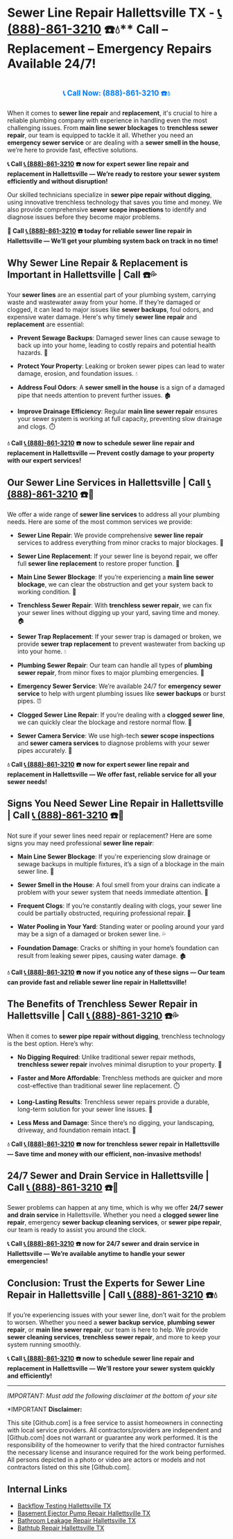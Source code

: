 # Sewer Line Repair Hallettsville TX - [📞 (888)-861-3210](https://plumbing-texas-3210.netlify.app) ☎️💧** Call – Replacement – Emergency Repairs Available 24/7!
# 

<p align="center" style="font-size: 1.2em; font-weight: bold; margin: 20px 0;">
  <a href="https://plumbing-texas-3210.netlify.app" target="_blank" style="color: #007BFF; text-decoration: none;">📞 Call Now: (888)-861-3210 ☎️💧</a>
</p>

When it comes to **sewer line repair** and **replacement**, it's crucial to hire a reliable plumbing company with experience in handling even the most challenging issues. From **main line sewer blockages** to **trenchless sewer repair**, our team is equipped to tackle it all. Whether you need an **emergency sewer service** or are dealing with a **sewer smell in the house**, we’re here to provide fast, effective solutions.

**📞 Call [📞 (888)-861-3210](https://plumbing-texas-3210.netlify.app) ☎️ now for expert sewer line repair and replacement in Hallettsville — We’re ready to restore your sewer system efficiently and without disruption!**

Our skilled technicians specialize in **sewer pipe repair without digging**, using innovative trenchless technology that saves you time and money. We also provide comprehensive **sewer scope inspections** to identify and diagnose issues before they become major problems.

**🚨 Call [📞 (888)-861-3210](https://plumbing-texas-3210.netlify.app) ☎️ today for reliable sewer line repair in Hallettsville — We’ll get your plumbing system back on track in no time!**

## **Why Sewer Line Repair & Replacement is Important in Hallettsville | Call  ☎️💦**

Your **sewer lines** are an essential part of your plumbing system, carrying waste and wastewater away from your home. If they’re damaged or clogged, it can lead to major issues like **sewer backups**, foul odors, and expensive water damage. Here's why timely **sewer line repair** and **replacement** are essential:

- **Prevent Sewage Backups**: Damaged sewer lines can cause sewage to back up into your home, leading to costly repairs and potential health hazards. 🚽

- **Protect Your Property**: Leaking or broken sewer pipes can lead to water damage, erosion, and foundation issues. 💧

- **Address Foul Odors**: A **sewer smell in the house** is a sign of a damaged pipe that needs attention to prevent further issues. 🏚️

- **Improve Drainage Efficiency**: Regular **main line sewer repair** ensures your sewer system is working at full capacity, preventing slow drainage and clogs. ⏱️

**💧 Call [📞 (888)-861-3210](https://plumbing-texas-3210.netlify.app) ☎️ now to schedule sewer line repair and replacement in Hallettsville — Prevent costly damage to your property with our expert services!**

## **Our Sewer Line Services in Hallettsville | Call [📞 (888)-861-3210](https://plumbing-texas-3210.netlify.app) ☎️🔧**

We offer a wide range of **sewer line services** to address all your plumbing needs. Here are some of the most common services we provide:

- **Sewer Line Repair**: We provide comprehensive **sewer line repair** services to address everything from minor cracks to major blockages. 🔧

- **Sewer Line Replacement**: If your sewer line is beyond repair, we offer full **sewer line replacement** to restore proper function. 💪

- **Main Line Sewer Blockage**: If you’re experiencing a **main line sewer blockage**, we can clear the obstruction and get your system back to working condition. 🚿

- **Trenchless Sewer Repair**: With **trenchless sewer repair**, we can fix your sewer lines without digging up your yard, saving time and money. 🏠

- **Sewer Trap Replacement**: If your sewer trap is damaged or broken, we provide **sewer trap replacement** to prevent wastewater from backing up into your home. 💧

- **Plumbing Sewer Repair**: Our team can handle all types of **plumbing sewer repair**, from minor fixes to major plumbing emergencies. 🚽

- **Emergency Sewer Service**: We’re available 24/7 for **emergency sewer service** to help with urgent plumbing issues like **sewer backups** or burst pipes. ⏰

- **Clogged Sewer Line Repair**: If you’re dealing with a **clogged sewer line**, we can quickly clear the blockage and restore normal flow. 🚿

- **Sewer Camera Service**: We use high-tech **sewer scope inspections** and **sewer camera services** to diagnose problems with your sewer pipes accurately. 🎥

**💧 Call [📞 (888)-861-3210](https://plumbing-texas-3210.netlify.app) ☎️ now for expert sewer line repair and replacement in Hallettsville — We offer fast, reliable service for all your sewer needs!**

## **Signs You Need Sewer Line Repair in Hallettsville | Call [📞 (888)-861-3210](https://plumbing-texas-3210.netlify.app) ☎️🚨**

Not sure if your sewer lines need repair or replacement? Here are some signs you may need professional **sewer line repair**:

- **Main Line Sewer Blockage**: If you're experiencing slow drainage or sewage backups in multiple fixtures, it’s a sign of a blockage in the main sewer line. 🚿

- **Sewer Smell in the House**: A foul smell from your drains can indicate a problem with your sewer system that needs immediate attention. 💩

- **Frequent Clogs**: If you’re constantly dealing with clogs, your sewer line could be partially obstructed, requiring professional repair. 🔧

- **Water Pooling in Your Yard**: Standing water or pooling around your yard may be a sign of a damaged or broken sewer line. 💦

- **Foundation Damage**: Cracks or shifting in your home’s foundation can result from leaking sewer pipes, causing water damage. 🏚️

**💧 Call [📞 (888)-861-3210](https://plumbing-texas-3210.netlify.app) ☎️ now if you notice any of these signs — Our team can provide fast and reliable sewer line repair in Hallettsville!**

## **The Benefits of Trenchless Sewer Repair in Hallettsville | Call [📞 (888)-861-3210](https://plumbing-texas-3210.netlify.app) ☎️💦**

When it comes to **sewer pipe repair without digging**, trenchless technology is the best option. Here’s why:

- **No Digging Required**: Unlike traditional sewer repair methods, **trenchless sewer repair** involves minimal disruption to your property. 🏡

- **Faster and More Affordable**: Trenchless methods are quicker and more cost-effective than traditional sewer line replacement. ⏱️

- **Long-Lasting Results**: Trenchless sewer repairs provide a durable, long-term solution for your sewer line issues. 💪

- **Less Mess and Damage**: Since there’s no digging, your landscaping, driveway, and foundation remain intact. 🌳

**💧 Call [📞 (888)-861-3210](https://plumbing-texas-3210.netlify.app) ☎️ now for trenchless sewer repair in Hallettsville — Save time and money with our efficient, non-invasive methods!**

## **24/7 Sewer and Drain Service in Hallettsville | Call [📞 (888)-861-3210](https://plumbing-texas-3210.netlify.app) ☎️🚨**

Sewer problems can happen at any time, which is why we offer **24/7 sewer and drain service** in Hallettsville. Whether you need a **clogged sewer line repair**, emergency **sewer backup cleaning services**, or **sewer pipe repair**, our team is ready to assist you around the clock.

**📞 Call [📞 (888)-861-3210](https://plumbing-texas-3210.netlify.app) ☎️ now for 24/7 sewer and drain service in Hallettsville — We’re available anytime to handle your sewer emergencies!**

## **Conclusion: Trust the Experts for Sewer Line Repair in Hallettsville | Call [📞 (888)-861-3210](https://plumbing-texas-3210.netlify.app) ☎️💧**

If you’re experiencing issues with your sewer line, don’t wait for the problem to worsen. Whether you need a **sewer backup service**, **plumbing sewer repair**, or **main line sewer repair**, our team is here to help. We provide **sewer cleaning services**, **trenchless sewer repair**, and more to keep your system running smoothly.

**📞 Call [📞 (888)-861-3210](https://plumbing-texas-3210.netlify.app) ☎️ now to schedule sewer line repair and replacement in Hallettsville — We’ll restore your sewer system quickly and efficiently!**



---

*IMPORTANT: Must add the following disclaimer at the bottom of your site*



*IMPORTANT **Disclaimer:**

This site [Github.com] is a free service to assist homeowners in connecting with local service providers. All contractors/providers are independent and [Github.com] does not warrant or guarantee any work performed. It is the responsibility of the homeowner to verify that the hired contractor furnishes the necessary license and insurance required for the work being performed. All persons depicted in a photo or video are actors or models and not contractors listed on this site [Github.com].


## Internal Links
- [Backflow Testing Hallettsville TX](https://github.com/allyoucaneatsushiin/plumbing-texas/blob/main/Backflow-Testing-Hallettsville-TX-888-861-3210-Prevention-Same-Day-Service-Available-24-7.md)
- [Basement Ejector Pump Repair Hallettsville TX](https://github.com/allyoucaneatsushiin/plumbing-texas/blob/main/Basement-Ejector-Pump-Repair-Hallettsville-TX-888-861-3210-Same-Day-Service-for-Urgent-Repairs-24-7.md)
- [Bathroom Leakage Repair Hallettsville TX](https://github.com/allyoucaneatsushiin/plumbing-texas/blob/main/Bathroom-Leakage-Repair-Hallettsville-TX-888-861-3210-Fix-Leaks-Fast-Avoid-Damage-24-7.md)
- [Bathtub Repair Hallettsville TX](https://github.com/allyoucaneatsushiin/plumbing-texas/blob/main/Bathtub-Repair-Hallettsville-TX-888-861-3210-Replacement-Same-Day-Service-to-Restore-Your-Tub-24-7.md)
